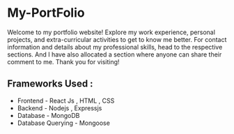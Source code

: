 # My-PortFolio
Welcome to my portfolio website! Explore my work experience, personal projects, and extra-curricular activities to get to know me better. For contact information and details about my professional skills, head to the respective sections. And I have also allocated a section where anyone can share their comment to me.
Thank you for visiting!


## Frameworks Used :
* Frontend - React Js , HTML , CSS
* Backend - Nodejs , Expressjs
* Database - MongoDB
* Database Querying - Mongoose

